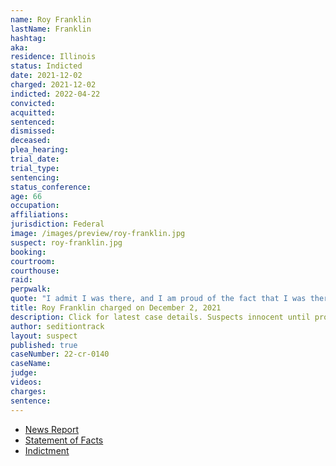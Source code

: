 ```yaml
---
name: Roy Franklin
lastName: Franklin
hashtag:
aka:
residence: Illinois
status: Indicted
date: 2021-12-02
charged: 2021-12-02
indicted: 2022-04-22
convicted:
acquitted:
sentenced:
dismissed:
deceased:
plea_hearing:
trial_date:
trial_type:
sentencing:
status_conference:
age: 66
occupation:
affiliations:
jurisdiction: Federal
image: /images/preview/roy-franklin.jpg
suspect: roy-franklin.jpg
booking:
courtroom:
courthouse:
raid:
perpwalk:
quote: "I admit I was there, and I am proud of the fact that I was there, and stood up for a cause that I believed in. I have no problem with that. It was not about Trump; it was about stealing the election."
title: Roy Franklin charged on December 2, 2021
description: Click for latest case details. Suspects innocent until proven guilty.
author: seditiontrack
layout: suspect
published: true
caseNumber: 22-cr-0140
caseName:
judge:
videos:
charges:
sentence:
---
```

- [News Report](https://chicago.suntimes.com/crime/2021/12/2/22814787/springfield-man-roy-nelson-franklin-us-senate-floor-capitol-riot-charged)
- [Statement of Facts](https://cdn.vox-cdn.com/uploads/chorus_asset/file/23059426/_FranklinComplaint.pdf)
- [Indictment](https://extremism.gwu.edu/sites/g/files/zaxdzs2191/f/Roy%20Nelson%20Franklin%20Indictment.pdf)
